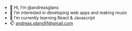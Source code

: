 - 👋 Hi, I’m @andreasglans
- 👀 I’m interested in developing web apps and making music
- 🌱 I’m currently learning React & Javascript
- 📫 andreas.glans91@gmail.com
